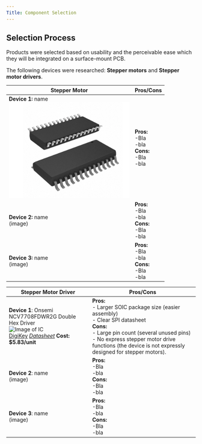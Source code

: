 ```yaml
---
Title: Component Selection
---
```


## Selection Process

Products were selected based on usability and the perceivable ease which they will be integrated on a surface-mount PCB.

The following devices were researched: **Stepper motors** and **Stepper motor drivers**.

| **Stepper Motor** | **Pros/Cons** |
|---|---|
| **Device 1:** name<br> ![alt](../docs/static/NCV7708FDWR2G.png) | **Pros:**<br>-Bla <br>-bla <br> **Cons:**<br>-Bla<br>-bla|
| **Device 2:** name<br>(image) | **Pros:**<br>-Bla <br>-bla <br> **Cons:**<br>-Bla<br>-bla|
| **Device 3:** name<br>(image) | **Pros:**<br>-Bla <br>-bla <br> **Cons:**<br>-Bla<br>-bla|

| **Stepper Motor Driver** | **Pros/Cons** |
|---|---|
| **Device 1**: Onsemi NCV7708FDWR2G Double Hex Driver <br>![Image of IC](../NCV7708FDWR2G.png)<br>[DigiKey](https://www.digikey.com/en/products/detail/onsemi/NCV7708FDWR2G/9829237) [*Datasheet*](https://www.onsemi.com/pdf/datasheet/ncv7708f-d.pdf) **Cost: $5.83/unit**  | **Pros:**<br> - Larger SOIC package size (easier assembly) <br> - Clear SPI datasheet<br> **Cons:**<br> - Large pin count (several unused pins)<br> - No express stepper motor drive functions (the device is not expressly designed for stepper motors).|
| **Device 2**: name<br>(image) | **Pros:**<br>-Bla <br>-bla <br> **Cons:**<br>-Bla<br>-bla|
| **Device 3**: name<br>(image) | **Pros:**<br>-Bla <br>-bla <br> **Cons:**<br>-Bla<br>-bla|